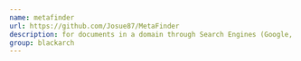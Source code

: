 ```yaml
---
name: metafinder
url: https://github.com/Josue87/MetaFinder
description: for documents in a domain through Search Engines (Google, Bing and Baidu). The objective is to extract metadata. URL : https://github.com/Josue87/MetaFinder Groups : blackarch blackarch-recon
group: blackarch
---
```

